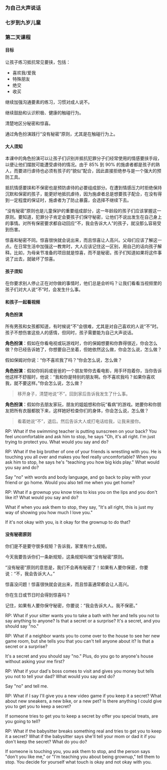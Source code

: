 ### 为自己大声说话

### 七岁到九岁儿童

### 第二天课程

#### 目标

让孩子练习抵抗常见要挟，包括：

* 喜欢我/爱我
* 特殊朋友
* 绝交
* 收买

继续加强沟通要素的练习，习惯对成人说不。

继续鼓励和认识积极、健康的触碰行为。

清楚地区分秘密和惊喜。

通过角色扮演践行“没有秘密”原则，尤其是在触碰行为上。

#### 大人须知

本课中的角色扮演可以让孩子们识别并抵抗犯罪分子们经常使用的情感要挟手段，以便让他们摆脱可能遭受虐待的情况。由于 85% 到 90% 的施虐者都是孩子的熟人，而要进行虐待也必须有孩子的“貌似”配合，因此直接拒绝参与是一个强大的预防工具。

抵抗情感要挟和不保密也是预防虐待的必要组成部分。在遭到情感压力时拒绝保持沉默和保密的孩子，能更好地抵抗虐待，因为施虐者总是想要孩子配合，在没有得到一定程度的保证时，施虐者为了防止暴露，会选择不继续下去。

“没有秘密”原则也是儿童保护的重要组成部分，这一年龄段的孩子们应该掌握这一原则。要知道，犯罪分子肯定会要孩子们保守秘密，让他们不说出发生在自己身上的事情。对所有保密要求都自动回应“不，我会告诉大人”的孩子，就没那么容易受到伤害。

惊喜和秘密不同。惊喜很快就会说出来，而且惊喜让人高兴。父母们应该了解这一点。在日常生活中加强这一教育时，大人应该记住这一区别，用自己的话向孩子解释。比如，为母亲节准备的项目就是惊喜，而不是秘密。孩子们知道如果将这件事说了出去，就破坏了惊喜。

#### 孩子须知

在你要求别人停止正在对你做的事情时，他们总是会听吗？让我们看看当视频里的孩子们对大人说“不”时，会发生什么事。

#### 和孩子一起看视频

#### 角色扮演

所有男孩和女孩都知道，有时候说“不”会很难，尤其是对自己喜欢的人说“不”时。孩子不想伤害这些人的感情，但同时，孩子需要能为自己大声说话。

**角色扮演**：假如在你看电视或玩游戏时，你的保姆想要和你靠得很近，你会怎么做？你已经告诉她了，你想要自己坐着，但她依然这么做，你会怎么说，怎么做？

假如保姆对你说：“你不喜欢我了吗？”你会怎么说，怎么做？

**角色扮演**：假如你妈妈或爸爸的一个朋友带你去看电影，用手环抱着你，当你告诉他这样不舒服时，他说：“我和你是特别的朋友啊。你不喜欢我吗？如果你喜欢我，就不要这样。”你会怎么说，怎么做？

> 移开身子，清楚地说“不”。回到家后告诉我发生了什么事。

**角色扮演**：假如你去朋友家玩，朋友的姐姐想和你玩“看病”的游戏。她要你和你朋友把所有衣服都脱下来，这样她好检查你们的身体，你会怎么说，怎么做？

> 看着她说“不”，退后。然后告诉大人或打电话给我，让我来接你。

RP:   What if the swimming teacher is putting sunscreen on your back? You feel uncomfortable and ask him to stop, he says "Oh, it's all right.   I'm just trying to protect you.  What would you say and do?

 RP:   What if the big brother of one of your friends is wrestling with you. He is touching you all over and makes you feel really uncomfortable? When you ask him to stop, he says he's "teaching you how big kids play." What would you say and do?

Say "no" with words and body language, and go back to play with your friend or go home.  Would you also tell me when you get home?

RP:   What if a grownup you know tries to kiss you on the lips and you don't like it?   What would you say and do?

What if when you ask them to stop, they say, "It's all right, this is just my way of showing you how much I love you."

If it's not okay with you, is it okay for the grownup to do that?

#### 没有秘密原则

你们是不是要守很多规矩？告诉我，家里有什么规矩。

今天我要告诉你们一条新规矩，这条规矩叫做“没有秘密”原则。

“没有秘密”原则的意思是，我们不会再有秘密了！如果有人要你保密，你要说：“不，我会告诉大人。”

惊喜没问题！惊喜很快就会说出来，而且惊喜通常都会让人高兴。

你在生日或节日时会得到惊喜吗？

记住，如果有人要你保守秘密，你要说：“我会告诉大人。我不保密。”

RP:   What if your sitter wants you to take a bath with her and tells you not to say anything to anyone?
Is that a secret or a surprise? It's a secret, and you should say "no."

RP:  What if a neighbor wants you to come over to the house to see her new game room, but she tells you that you can't tell anyone about it?  Is that a secret or a surprise?

It's a secret and you should say "no."  Plus, do you go to anyone's house without asking your me first? 

RP:   What if your dad's boss comes to visit and gives you money but tells you not to tell your dad? What would you say and do?

Say "no" and tell me.

RP:   What if I say I'll give you a new video game if you keep it a secret?  What about new sneakers, a new bike, or a new pet?  Is there anything I could give you to get you to keep a secret?

If someone tries to get you to keep a secret by offer you special treats, are you going to tell?

RP:   What if the babysitter breaks something real and tries to get you to keep it a secret?  What if the babysitter says she'll tell your mom or dad it if you don't keep the secret? What do you do? 

If someone is touching you, you ask them to stop, and the person says "don't you like me," or "I'm teaching you about being grownup," tell them to stop.  You decide for yourself what touch is okay and not okay with you.





